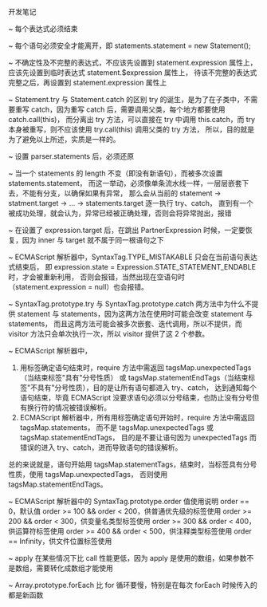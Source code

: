 开发笔记

~ 每个表达式必须结束

~ 每个语句必须安全才能离开，即 statements.statement = new Statement();

~ 不确定性及不完整的表达式，不应该先设置到 statement.expression 属性上，应该先设置到临时表达式 statement.$expression 属性上，
  待该不完整的表达式完整之后，再设置到 statement.expression 属性上

~ Statement.try 与 Statement.catch 的区别
   try 的诞生，是为了在子类中，不需要重写 catch，因为重写 catch 后，需要调用父类，每个地方都要使用 catch.call(this)，
   而分离出 try 方法，可以直接在 try 中调用 this.catch，而 try 本身被重写，则不应该使用 try.call(this) 调用父类的 try 方法，
   所以，目的就是为了避免以上所述，实质是一样的。

~ 设置 parser.statements 后，必须还原

~ 当一个 statements 的 length 不变（即没有新语句），而被多次设置 statements.statement，
   而这一举动，必须像单条流水线一样，一层层嵌套下去，不能有分支，以确保如果有异常，
   那么会从当前的 statement -> statment.target -> ... -> statements.target 逐一执行 try、catch，
   直到有一个被成功处理，就会认为，异常已经被正确处理，否则会将异常抛出，报错
   
~ 在设置了 expression.target 后，在跳出 PartnerExpression 时候，一定要恢复，因为 inner 与 target 就不属于同一根语句之下
   
~ ECMAScript 解析器中，SyntaxTag.TYPE_MISTAKABLE 只会在当前语句表达式结束后，
   即 expression.state = Expression.STATE_STATEMENT_ENDABLE 时，才会被重新利用，
   否则会报错，当然出现在空语句时（statement.expression = null）也会报错。
   
~ SyntaxTag.prototype.try 与 SyntaxTag.prototype.catch 两方法中为什么不提供 statement 与 statements，因为这两方法在使用时可能会改变 statement 与 statements，
  而且这两方法可能会被多次嵌套、迭代调用，所以不提供，而 visitor 方法只会单次执行一次，所以 visitor 提供了这 2 个参数。

~ ECMAScript 解析器中，
   1. 用标签确定语句结束时，require 方法中需返回 tagsMap.unexpectedTags（当结束标签"具有"分号性质）
       或 tagsMap.statementEndTags（当结束标签"不具有"分号性质），目的是让所有语句都进入 try、catch，
	   达到通知每个语句结束，毕竟 ECMAScript 没要求语句必须以分号结束，也防止没有分号但有换行符的情况被错误解析。
   2. ECMAScript 解析器中，所有用标签确定语句开始时，require 方法中需返回 tagsMap.statements，
       而不是 tagsMap.unexpectedTags 或 tagsMap.statementEndTags，
       目的是不要让语句因为 unexpectedTags 而错误的进入 try、catch，进而导致语句的错误解析。
	   
   总的来说就是，语句开始用 tagsMap.statementTags，结束时，当标签具有分号性质，使用 tagsMap.unexpectedTags，
   否则使用 tagsMap.statementEndTags。
   
~ ECMAScript 解析器中的 SyntaxTag.prototype.order 值使用说明
  order == 0，默认值
  order >= 100 && order < 200，供普通优先级的标签使用
  order >= 200 && order < 300，供变量名类型标签使用
  order >= 300 && order < 400，供运算符标签使用
  order >= 400 && order < 500，供注释类型标签使用
  order == Infinity，供文件位置标签使用


~ apply 在某些情况下比 call 性能更低，因为 apply 是使用的数组，如果参数不是数组，需要转化成数组才能使用

~ Array.prototype.forEach 比 for 循环要慢，特别是在每次 forEach 时候传入的都是新函数